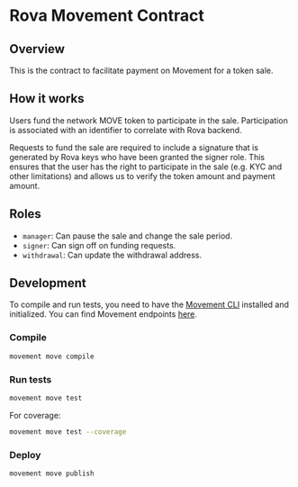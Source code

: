 # Rova Movement Contract

## Overview

This is the contract to facilitate payment on Movement for a token sale.

## How it works

Users fund the network MOVE token to participate in the sale. Participation is associated with an identifier to correlate with Rova backend.

Requests to fund the sale are required to include a signature that is generated by Rova keys who have been granted the signer role. This ensures that the user has the right to participate in the sale (e.g. KYC and other limitations) and allows us to verify the token amount and payment amount.

## Roles

- `manager`: Can pause the sale and change the sale period.
- `signer`: Can sign off on funding requests.
- `withdrawal`: Can update the withdrawal address.

## Development

To compile and run tests, you need to have the [Movement CLI](https://docs.movementnetwork.xyz/devs/movementcli) installed and initialized. You can find Movement endpoints [here](https://docs.movementnetwork.xyz/devs/networkEndpoints).

### Compile

```bash
movement move compile
```

### Run tests

```bash
movement move test
```

For coverage:

```bash
movement move test --coverage
```

### Deploy

```bash
movement move publish
```
